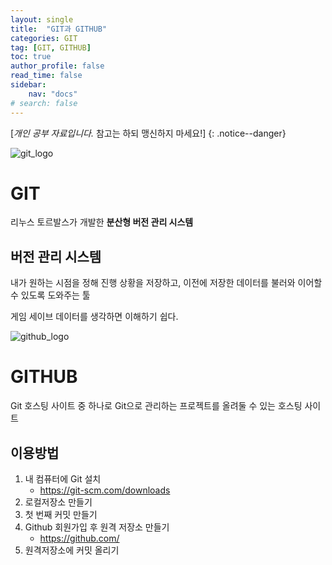 ```yaml
---
layout: single
title:  "GIT과 GITHUB"
categories: GIT
tag: [GIT, GITHUB]
toc: true
author_profile: false
read_time: false
sidebar:
    nav: "docs"
# search: false
---
```


[*개인 공부 자료입니다.* 참고는 하되 맹신하지 마세요!]
{: .notice--danger}



![git_logo](../../images/2021-12-14-git/git_logo.png)

# GIT

리누스 토르발스가 개발한 **분산형 버전 관리 시스템**



##  버전 관리 시스템

내가 원하는 시점을 정해 진행 상황을 저장하고, 이전에 저장한 데이터를 불러와 이어할 수 있도록 도와주는 툴

게임 세이브 데이터를 생각하면 이해하기 쉽다.



![github_logo](../../images/2021-12-14-git/github_logo.png)

#  GITHUB

Git 호스팅 사이트 중 하나로 Git으로 관리하는 프로젝트를 올려둘 수 있는 호스팅 사이트


## 이용방법
1. 내 컴퓨터에 Git 설치
    - https://git-scm.com/downloads
2. 로컬저장소 만들기
3. 첫 번째 커밋 만들기
4. Github 회원가입 후 원격 저장소 만들기
    - https://github.com/
5. 원격저장소에 커밋 올리기

